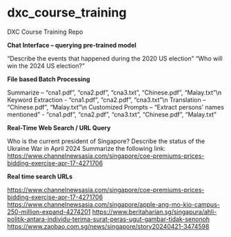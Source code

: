# dxc_course_training
DXC Course Training Repo

**Chat Interface – querying pre-trained model**

“Describe the events that happened during the 2020 US election”
“Who will win the 2024 US election?” 


**File based Batch Processing**

Summarize – “cna1.pdf”, “cna2.pdf”, “cna3.txt”, “Chinese.pdf”, “Malay.txt”\n
Keyword Extraction - “cna1.pdf”, “cna2.pdf”, “cna3.txt”\n
Translation – “Chinese.pdf”, “Malay.txt”\n
Customized Prompts – “Extract persons’ names mentioned” - “cna1.pdf”, “cna2.pdf”, “cna3.txt”, “Chinese.pdf”, “Malay.txt”


**Real-Time Web Search / URL Query**

Who is the current president of Singapore?
Describe the status of the Ukraine War in April 2024
Summarize the following link: https://www.channelnewsasia.com/singapore/coe-premiums-prices-bidding-exercise-apr-17-4271706


**Real time search URLs**

https://www.channelnewsasia.com/singapore/coe-premiums-prices-bidding-exercise-apr-17-4271706
https://www.channelnewsasia.com/singapore/apple-ang-mo-kio-campus-250-million-expand-4274201
https://www.beritaharian.sg/singapura/ahli-politik-antara-individu-terima-surat-peras-ugut-gambar-tidak-senonoh
https://www.zaobao.com.sg/news/singapore/story20240421-3474598




